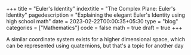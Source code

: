 +++
title = "Euler's Identity"
indextitle = "The Complex Plane: Euler's Identity"
pagedescription = "Explaining the elegant Euler's Identity using high school math"
date = 2023-02-22T00:00:35+05:30
type = "blog"
categories = ["Mathematics"]
code = false
math = true
draft = true
+++

A similar coordinate system exists for a higher dimensional space, which can be represented using quaternions, but that's a topic for another day
